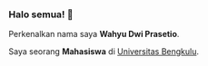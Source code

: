 ### Halo semua! 👋

Perkenalkan nama saya **Wahyu Dwi Prasetio**.

Saya seorang **Mahasiswa** di [Universitas Bengkulu](https://www.pak.unib.ac.id/).

<!--
**wdprsto/wdprsto** is a ✨ _special_ ✨ repository because its `README.md` (this file) appears on your GitHub profile.

Here are some ideas to get you started:

- 🔭 I’m currently working on ...
- 🌱 I’m currently learning ...
- 👯 I’m looking to collaborate on ...
- 🤔 I’m looking for help with ...
- 💬 Ask me about ...
- 📫 How to reach me: ...
- 😄 Pronouns: ...
- ⚡ Fun fact: ...
-->
